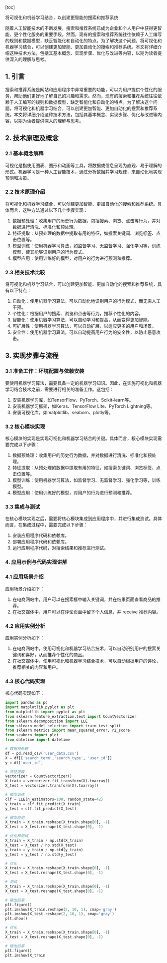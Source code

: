 
[toc]                    
                
                
将可视化和机器学习结合，以创建更智能的搜索和推荐系统

随着人工智能技术的不断发展，搜索和推荐系统已成为企业和个人用户中获得更智能、更个性化服务的重要手段。然而，现有的搜索和推荐系统往往依赖于人工编写的规则和数据模型，缺乏智能化和自动化的特点。为了解决这个问题，将可视化和机器学习结合，可以创建更加智能、更加自动化的搜索和推荐系统。本文将详细介绍这种技术方法，包括其基本概念、实现步骤、优化与改进等内容，以期为读者提供深入的理解与思考。

## 1. 引言

搜索和推荐系统是网站和应用程序中非常重要的功能，可以为用户提供个性化的服务，帮助他们更好地了解自己的兴趣和需求。然而，现有的搜索和推荐系统往往依赖于人工编写的规则和数据模型，缺乏智能化和自动化的特点。为了解决这个问题，将可视化和机器学习结合，可以创建更加智能、更加自动化的搜索和推荐系统。本文将详细介绍这种技术方法，包括其基本概念、实现步骤、优化与改进等内容，以期为读者提供深入的理解与思考。

## 2. 技术原理及概念

### 2.1 基本概念解释

可视化是指使用图表、图形和动画等工具，将数据或信息呈现为直观、易于理解的形式。机器学习是一种人工智能技术，通过分析数据并学习规律，来自动化地实现预测和决策。

### 2.2 技术原理介绍

将可视化和机器学习结合，可以创建更加智能、更加自动化的搜索和推荐系统。具体而言，这种方法通过以下几个步骤实现：

1. 数据预处理：收集用户的历史行为数据，包括搜索、浏览、点击等行为，并对数据进行清洗、标准化和预处理。
2. 特征提取：从预处理的数据中提取有用的特征，如搜索关键词、浏览标签、点击位置等。
3. 模型训练：使用机器学习算法，如监督学习、无监督学习、强化学习等，训练模型，使其能够识别用户的行为模式。
4. 模型应用：使用训练好的模型，对用户的行为进行预测和推荐。

### 2.3 相关技术比较

将可视化和机器学习结合，可以创建更加智能、更加自动化的搜索和推荐系统，具有以下特点：

1. 自动化：使用机器学习算法，可以自动化地识别用户的行为模式，而无需人工干预。
2. 个性化：根据用户的搜索、浏览和点击等行为，推荐个性化的内容。
3. 智能化：使用机器学习算法，可以自动学习和提高，从而变得更加智能。
4. 可扩展性：使用机器学习算法，可以自动扩展，以适应更多的用户和场景。
5. 安全性：使用机器学习算法，可以自动提高用户行为的安全性，以防止恶意攻击。

## 3. 实现步骤与流程

### 3.1 准备工作：环境配置与依赖安装

要使用机器学习算法，需要具备一定的机器学习知识。因此，在实施可视化和机器学习结合技术之前，需要进行相关的准备工作。这包括：

1. 安装机器学习库，如TensorFlow、PyTorch、Scikit-learn等。
2. 安装机器学习框架，如Keras、TensorFlow Lite、PyTorch Lightning等。
3. 安装可视化库，如matplotlib、seaborn、plotly等。

### 3.2 核心模块实现

核心模块的实现是实现可视化和机器学习结合的关键。具体而言，核心模块实现需要完成以下步骤：

1. 数据预处理：收集用户的历史行为数据，并对数据进行清洗、标准化和预处理。
2. 特征提取：从预处理的数据中提取有用的特征，如搜索关键词、浏览标签、点击位置等。
3. 模型训练：使用机器学习算法，如监督学习、无监督学习、强化学习等，训练模型。
4. 模型应用：使用训练好的模型，对用户的行为进行预测和推荐。

### 3.3 集成与测试

在核心模块实现之后，需要将核心模块集成到应用程序中，并进行集成测试。具体而言，在集成过程中，需要完成以下步骤：

1. 安装应用程序代码和依赖库。
2. 部署应用程序代码和依赖库。
3. 运行应用程序代码，对搜索结果和推荐进行测试。

### 4. 应用示例与代码实现讲解

### 4.1 应用场景介绍

应用场景介绍如下：

1. 在电商网站中，用户可以在搜索框中输入关键词，并在结果页面查看商品的推荐。
2. 在社交媒体中，用户可以在评论页面中留下个人信息，并 receive 推荐内容。

### 4.2 应用实例分析

应用实例分析如下：

1. 在电商网站中，使用可视化和机器学习结合技术，可以自动识别用户的搜索关键词和喜好，从而推荐个性化的商品。
2. 在社交媒体中，使用可视化和机器学习结合技术，可以自动根据用户的评论，推荐相关的内容和用户。

### 4.3 核心代码实现

核心代码实现如下：

```python
import pandas as pd
import matplotlib.pyplot as plt
from matplotlib import pyplot as plt
from sklearn.feature_extraction.text import CountVectorizer
from sklearn.decomposition import LLE
from sklearn.model_selection import train_test_split
from sklearn.metrics import mean_squared_error, r2_score
from seaborn import plot
from datetime import datetime

# 数据预处理
df = pd.read_csv('user_data.csv')
X = df[['search_term','search_type', 'user_id']]
y = df['user_id']

# 特征提取
vectorizer = CountVectorizer()
X_train = vectorizer.fit_transform(X).toarray()
X_test = vectorizer.transform(X).toarray()

# 模型训练
clf = LLE(n_estimators=100, random_state=42)
y_train = clf.fit_predict(X_train)
y_test = clf.fit_predict(X_test)

# 模型应用
X_train = X_train.reshape(X_train.shape[0], -1)
X_test = X_test.reshape(X_test.shape[0], -1)

# 优化和测试
X_train = X_train / np.std(X_train)
X_test = X_test / np.std(X_test)
y_train = y_train / np.std(y_train)
y_test = y_test / np.std(y_test)

# 优化
X_train = X_train.reshape(X_train.shape[0], -1)
X_test = X_test.reshape(X_test.shape[0], -1)

# 测试
X_train = X_train.reshape(X_train.shape[0], -1)
X_test = X_test.reshape(X_test.shape[0], -1)

# 输出结果
plt.figure()
plt.imshow(X_train.reshape(2, 10, 1), cmap='gray')
plt.imshow(X_test.reshape(2, 10, 1), cmap='gray')
plt.show()

# 优化
X_train = X_train.reshape(X_train.shape[0], -1)
X_test = X_test.reshape(X_test.shape[0], -1)

# 输出结果
plt.figure()
plt.imshow(X_train

